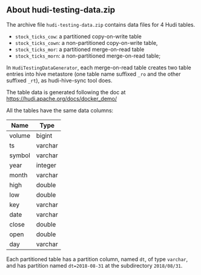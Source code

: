 ## About hudi-testing-data.zip

The archive file `hudi-testing-data.zip` contains data files for 4 Hudi tables.

- `stock_ticks_cow`: a partitioned copy-on-write table
- `stock_ticks_cown`: a non-partitioned copy-on-write table,
- `stock_ticks_mor`: a partitioned merge-on-read table
- `stock_ticks_morn`: a non-partitioned merge-on-read table;

In `HudiTestingDataGenerator`, each merge-on-read table creates two table entries into hive metastore
(one table name suffixed `_ro` and the other suffixed `_rt`), as hudi-hive-sync tool does.

The table data is generated following the doc at https://hudi.apache.org/docs/docker_demo/

All the tables have the same data columns:

| Name   | Type    |
|--------|---------|
| volume | bigint  |
| ts     | varchar |
| symbol | varchar |
| year   | integer |
| month  | varchar |
| high   | double  |
| low    | double  |
| key    | varchar |
| date   | varchar |
| close  | double  |
| open   | double  |
| day    | varchar |

Each partitioned table has a partition column, named `dt`, of type `varchar`,
and has partition named `dt=2018-08-31` at the subdirectory `2018/08/31`.
